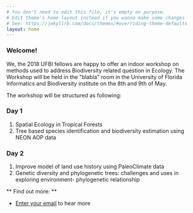 ```yaml
---
# You don't need to edit this file, it's empty on purpose.
# Edit theme's home layout instead if you wanna make some changes
# See: https://jekyllrb.com/docs/themes/#overriding-theme-defaults
layout: home
---
```

### Welcome!

We, the 2018 UFBI fellows are happy to offer an indoor workshop on methods used to address Biodiversity related question in Ecology. The Workshop will be held in the "blabla"  room in the University of Florida Informatics and Biodiversity institute on the 8th and 9th of May.

The workshop will be structured as following:

### Day 1
1. Spatial Ecology in Tropical Forests
2. Tree based species identification and biodiversity estimation using NEON AOP data

### Day 2
1. Improve model of land use history using PaleoClimate data
2. Genetic diversity and phylogenetic trees: challenges and uses in exploring environment- phylogenetic relationship

** Find out more: **
* [Enter your email](register) to hear more
